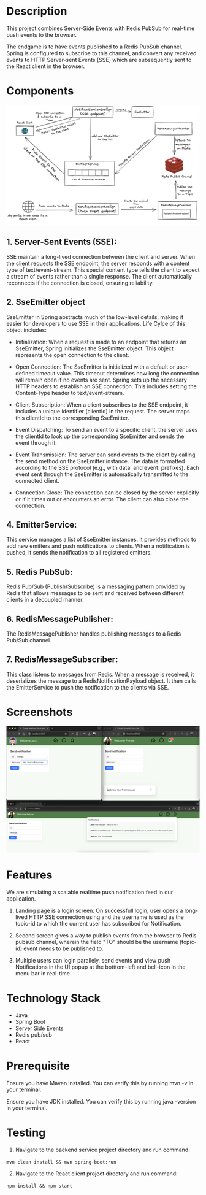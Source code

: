 # Description

This project combines Server-Side Events with Redis PubSub for real-time push events to the browser.

The endgame is to have events published to a Redis PubSub channel. Spring is configured to subscribe to this channel, and convert any received events to HTTP Server-sent Events [SSE] which are subsequently sent to the React client in the browser.

# Components

![Architecture](images/architecture.png)

## 1. Server-Sent Events (SSE):

SSE maintain a long-lived connection between the client and server. When the client requests the SSE endpoint, the server responds with a content type of text/event-stream. This special content type tells the client to expect a stream of events rather than a single response. The client automatically reconnects if the connection is closed, ensuring reliability.

## 2. SseEmitter object

SseEmitter in Spring abstracts much of the low-level details, making it easier for developers to use SSE in their applications. Life Cylce of this object includes:

* Initialization: When a request is made to an endpoint that returns an SseEmitter, Spring initializes the SseEmitter object. This object represents the open connection to the client.

* Open Connection: The SseEmitter is initialized with a default or user-defined timeout value. This timeout determines how long the connection will remain open if no events are sent. Spring sets up the necessary HTTP headers to establish an SSE connection. This includes setting the Content-Type header to text/event-stream.

* Client Subscription: When a client subscribes to the SSE endpoint, it includes a unique identifier (clientId) in the request. The server maps this clientId to the corresponding SseEmitter.

* Event Dispatching: To send an event to a specific client, the server uses the clientId to look up the corresponding SseEmitter and sends the event through it.

* Event Transmission: The server can send events to the client by calling the send method on the SseEmitter instance. The data is formatted according to the SSE protocol (e.g., with data: and event: prefixes). Each event sent through the SseEmitter is automatically transmitted to the connected client.

* Connection Close: The connection can be closed by the server explicitly or if it times out or encounters an error. The client can also close the connection.

## 4. EmitterService:

This service manages a list of SseEmitter instances. It provides methods to add new emitters and push notifications to clients. When a notification is pushed, it sends the notification to all registered emitters.

## 5. Redis PubSub:

Redis Pub/Sub (Publish/Subscribe) is a messaging pattern provided by Redis that allows messages to be sent and received between different clients in a decoupled manner.

## 6. RedisMessagePublisher:

The RedisMessagePublisher handles publishing messages to a Redis Pub/Sub channel. 

## 7. RedisMessageSubscriber:

This class listens to messages from Redis. When a message is received, it deserializes the message to a RedisNotificationPayload object. It then calls the EmitterService to push the notification to the clients via SSE.

# Screenshots

![screenshot](images/screenshot.png)

# Features

We are simulating a scalable realtime push notification feed in our application. 

1. Landing page is a login screen. On successfull login, user opens a long-lived HTTP SSE connection using and the username is used as the topic-id to which the current user has subscribed for Notification.

2. Second screen gives a way to publish events from the browser to Redis pubsub channel, wherein the field "TO" should be the username (topic-id) event needs to be published to.

3. Multiple users can login parallely, send events and view push Notifications in the UI popup at the botttom-left and bell-icon in the menu bar in real-time.

# Technology Stack

* Java  
* Spring Boot 
* Server Side Events 
* Redis pub/sub
* React 


# Prerequisite

Ensure you have Maven installed. You can verify this by running mvn -v in your terminal.

Ensure you have JDK installed. You can verify this by running java -version in your terminal.

# Testing

1. Navigate to the backend service project directory and run command:

`mvn clean install && mvn spring-boot:run`


2. Navigate to the React client project directory and run command:

`npm install && npm start`

